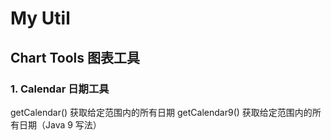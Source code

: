 # My Util
## Chart Tools 图表工具
### 1. Calendar 日期工具
getCalendar() 获取给定范围内的所有日期
getCalendar9() 获取给定范围内的所有日期（Java 9 写法）
